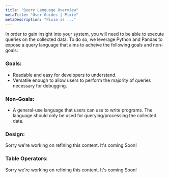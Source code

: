 ```yaml
---
title: "Query Language Overview"
metaTitle: "User Guides | Pixie"
metaDescription: "Pixie is ..."
---
```


In order to gain insight into your system, you will need to be able to execute queries on the collected data. To do so, we leverage Python and Pandas to expose a query language that aims to acheive the following goals and non-goals:

### Goals: 
- Readable and easy for developers to understand.
- Versatile enough to allow users to perform the majority of queries necessary for debugging.

### Non-Goals:

- A general-use language that users can use to write programs. The language should only be used for querying/processing the collected data.

### Design:

Sorry we're working on refining this content. It's coming Soon! 

### Table Operators: 

Sorry we're working on refining this content. It's coming Soon!